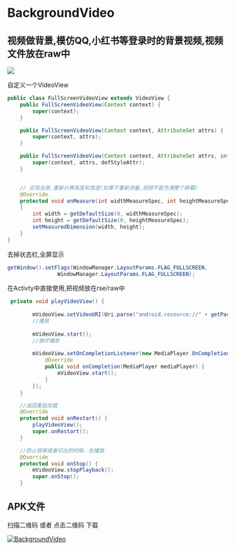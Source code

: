 # BackgroundVideo
视频做背景,模仿QQ,小红书等登录时的背景视频,视频文件放在raw中
----

![](https://github.com/leifu1107/BackgroundVideo/raw/master/art/1512114794341.gif) 

自定义一个VideoView 
```java
public class FullScreenVideoView extends VideoView {
    public FullScreenVideoView(Context context) {
        super(context);
    }

    public FullScreenVideoView(Context context, AttributeSet attrs) {
        super(context, attrs);
    }

    public FullScreenVideoView(Context context, AttributeSet attrs, int defStyleAttr) {
        super(context, attrs, defStyleAttr);
    }


    // 实现全屏,重新计算高度和宽度(如果不重新测量,视频不能充满整个屏幕)
    @Override
    protected void onMeasure(int widthMeasureSpec, int heightMeasureSpec)
    {
        int width = getDefaultSize(0, widthMeasureSpec);
        int height = getDefaultSize(0, heightMeasureSpec);
        setMeasuredDimension(width, height);
    }
}
```


去掉状态栏,全屏显示
```java
getWindow().setFlags(WindowManager.LayoutParams.FLAG_FULLSCREEN,
                WindowManager.LayoutParams.FLAG_FULLSCREEN);
```
在Activty中直接使用,把视频放在rse/raw中
```java
 private void playVideoView() {
 
        mVideoView.setVideoURI(Uri.parse("android.resource://" + getPackageName() + "/" + R.raw.video));
        //播放
        
        mVideoView.start();
        //循环播放
        
        mVideoView.setOnCompletionListener(new MediaPlayer.OnCompletionListener() {
            @Override
            public void onCompletion(MediaPlayer mediaPlayer) {
                mVideoView.start();
            }
        });
    }

    //返回重启加载
    @Override
    protected void onRestart() {
        playVideoView();
        super.onRestart();
    }

    //防止锁屏或者切出的时候，在播放
    @Override
    protected void onStop() {
        mVideoView.stopPlayback();
        super.onStop();
    }
```
## APK文件

扫描二维码 或者 点击二维码 下载

[![BackgroundVideo](https://github.com/leifu1107/BackgroundVideo/raw/master/art/zrcode.png)](https://github.com/leifu1107/BackgroundVideo/raw/master/art/app-release.apk)
